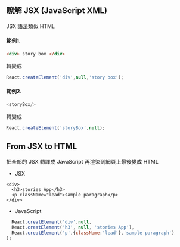 ## 暸解 JSX (JavaScript XML)

JSX 語法類似 HTML

#### 範例1.

```html
<div> story box </div>
```
轉變成
```js
React.createElement('div',null,'story box');
```

#### 範例2.

```js
<storyBox/>
```
轉變成
```js
React.createElement('storyBox',null);
```

## From JSX to HTML

把全部的 JSX 轉譯成 JavaScript 再渲染到網頁上最後變成 HTML

- JSX

```hyml
<div>
  <h3>stories App</h3>
  <p className="lead">sample paragraph</p>
</div>
```

- JavaScript

```js
  React.creatElement('div',null,
  React.creatElement('h3', null, 'stories App'),
  React.creatElement('p',{className:'lead'},'sample paragraph')
);
```
